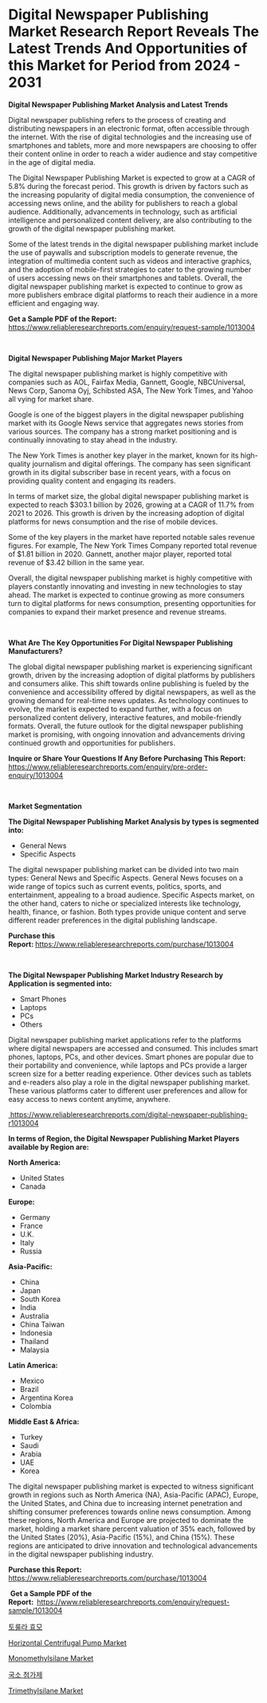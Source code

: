 <p><h1>Digital Newspaper Publishing Market Research Report Reveals The Latest Trends And Opportunities of this Market for Period from 2024 - 2031</h1></p><p><strong>Digital Newspaper Publishing Market Analysis and Latest Trends</strong></p>
<p><p>Digital newspaper publishing refers to the process of creating and distributing newspapers in an electronic format, often accessible through the internet. With the rise of digital technologies and the increasing use of smartphones and tablets, more and more newspapers are choosing to offer their content online in order to reach a wider audience and stay competitive in the age of digital media.</p><p>The Digital Newspaper Publishing Market is expected to grow at a CAGR of 5.8% during the forecast period. This growth is driven by factors such as the increasing popularity of digital media consumption, the convenience of accessing news online, and the ability for publishers to reach a global audience. Additionally, advancements in technology, such as artificial intelligence and personalized content delivery, are also contributing to the growth of the digital newspaper publishing market.</p><p>Some of the latest trends in the digital newspaper publishing market include the use of paywalls and subscription models to generate revenue, the integration of multimedia content such as videos and interactive graphics, and the adoption of mobile-first strategies to cater to the growing number of users accessing news on their smartphones and tablets. Overall, the digital newspaper publishing market is expected to continue to grow as more publishers embrace digital platforms to reach their audience in a more efficient and engaging way.</p></p>
<p><strong>Get a Sample PDF of the Report:&nbsp;</strong> <a href="https://www.reliableresearchreports.com/enquiry/request-sample/1013004">https://www.reliableresearchreports.com/enquiry/request-sample/1013004</a></p>
<p>&nbsp;</p>
<p><strong>Digital Newspaper Publishing Major Market Players</strong></p>
<p><p>The digital newspaper publishing market is highly competitive with companies such as AOL, Fairfax Media, Gannett, Google, NBCUniversal, News Corp, Sanoma Oyj, Schibsted ASA, The New York Times, and Yahoo all vying for market share.</p><p>Google is one of the biggest players in the digital newspaper publishing market with its Google News service that aggregates news stories from various sources. The company has a strong market positioning and is continually innovating to stay ahead in the industry.</p><p>The New York Times is another key player in the market, known for its high-quality journalism and digital offerings. The company has seen significant growth in its digital subscriber base in recent years, with a focus on providing quality content and engaging its readers.</p><p>In terms of market size, the global digital newspaper publishing market is expected to reach $303.1 billion by 2026, growing at a CAGR of 11.7% from 2021 to 2026. This growth is driven by the increasing adoption of digital platforms for news consumption and the rise of mobile devices.</p><p>Some of the key players in the market have reported notable sales revenue figures. For example, The New York Times Company reported total revenue of $1.81 billion in 2020. Gannett, another major player, reported total revenue of $3.42 billion in the same year.</p><p>Overall, the digital newspaper publishing market is highly competitive with players constantly innovating and investing in new technologies to stay ahead. The market is expected to continue growing as more consumers turn to digital platforms for news consumption, presenting opportunities for companies to expand their market presence and revenue streams.</p></p>
<p>&nbsp;</p>
<p><strong>What Are The Key Opportunities For Digital Newspaper Publishing Manufacturers?</strong></p>
<p><p>The global digital newspaper publishing market is experiencing significant growth, driven by the increasing adoption of digital platforms by publishers and consumers alike. This shift towards online publishing is fueled by the convenience and accessibility offered by digital newspapers, as well as the growing demand for real-time news updates. As technology continues to evolve, the market is expected to expand further, with a focus on personalized content delivery, interactive features, and mobile-friendly formats. Overall, the future outlook for the digital newspaper publishing market is promising, with ongoing innovation and advancements driving continued growth and opportunities for publishers.</p></p>
<p><strong>Inquire or Share Your Questions If Any Before Purchasing This Report:</strong> <a href="https://www.reliableresearchreports.com/enquiry/pre-order-enquiry/1013004">https://www.reliableresearchreports.com/enquiry/pre-order-enquiry/1013004</a></p>
<p>&nbsp;</p>
<p><strong>Market Segmentation</strong></p>
<p><strong>The Digital Newspaper Publishing Market Analysis by types is segmented into:</strong></p>
<p><ul><li>General News</li><li>Specific Aspects</li></ul></p>
<p><p>The digital newspaper publishing market can be divided into two main types: General News and Specific Aspects. General News focuses on a wide range of topics such as current events, politics, sports, and entertainment, appealing to a broad audience. Specific Aspects market, on the other hand, caters to niche or specialized interests like technology, health, finance, or fashion. Both types provide unique content and serve different reader preferences in the digital publishing landscape.</p></p>
<p><strong>Purchase this Report:&nbsp;</strong><a href="https://www.reliableresearchreports.com/purchase/1013004">https://www.reliableresearchreports.com/purchase/1013004</a></p>
<p>&nbsp;</p>
<p><strong>The Digital Newspaper Publishing Market Industry Research by Application is segmented into:</strong></p>
<p><ul><li>Smart Phones</li><li>Laptops</li><li>PCs</li><li>Others</li></ul></p>
<p><p>Digital newspaper publishing market applications refer to the platforms where digital newspapers are accessed and consumed. This includes smart phones, laptops, PCs, and other devices. Smart phones are popular due to their portability and convenience, while laptops and PCs provide a larger screen size for a better reading experience. Other devices such as tablets and e-readers also play a role in the digital newspaper publishing market. These various platforms cater to different user preferences and allow for easy access to news content anytime, anywhere.</p></p>
<p><a href="https://www.reliableresearchreports.com/digital-newspaper-publishing-r1013004">&nbsp;https://www.reliableresearchreports.com/digital-newspaper-publishing-r1013004</a></p>
<p><strong>In terms of Region, the Digital Newspaper Publishing Market Players available by Region are:</strong></p>
<p>
    <p> <strong> North America: </strong>
        <ul>
            <li>United States</li>
            <li>Canada</li>
        </ul>
        </p> 
    <p> <strong> Europe: </strong>
        <ul>
            <li>Germany</li>
            <li>France</li>
            <li>U.K.</li>
            <li>Italy</li>
            <li>Russia</li>
        </ul>
        </p> 
    <p> <strong> Asia-Pacific: </strong>
        <ul>
            <li>China</li>
            <li>Japan</li>
            <li>South Korea</li>
            <li>India</li>
            <li>Australia</li>
            <li>China Taiwan</li>
            <li>Indonesia</li>
            <li>Thailand</li>
            <li>Malaysia</li>
        </ul>
        </p> 
    <p> <strong> Latin America: </strong>
        <ul>
            <li>Mexico</li>
            <li>Brazil</li>
            <li>Argentina Korea</li>
            <li>Colombia</li>
        </ul>
        </p> 
    <p> <strong> Middle East & Africa: </strong>
        <ul>
            <li>Turkey</li>
            <li>Saudi</li>
            <li>Arabia</li>
            <li>UAE</li>
            <li>Korea</li>
        </ul>
    </p>
    </p>
<p><p>The digital newspaper publishing market is expected to witness significant growth in regions such as North America (NA), Asia-Pacific (APAC), Europe, the United States, and China due to increasing internet penetration and shifting consumer preferences towards online news consumption. Among these regions, North America and Europe are projected to dominate the market, holding a market share percent valuation of 35% each, followed by the United States (20%), Asia-Pacific (15%), and China (15%). These regions are anticipated to drive innovation and technological advancements in the digital newspaper publishing industry.</p></p>
<p><strong>Purchase this Report: </strong><a href="https://www.reliableresearchreports.com/purchase/1013004">https://www.reliableresearchreports.com/purchase/1013004</a></p>
<p>&nbsp;<strong>Get a Sample PDF of the Report:&nbsp;&nbsp;</strong><a href="https://www.reliableresearchreports.com/enquiry/request-sample/1013004">https://www.reliableresearchreports.com/enquiry/request-sample/1013004</a></p>
<p><strong></strong></p>
<p><p><a href="https://github.com/wallacBahrtyinger567686/Market-Research-Report-List-3/blob/main/816043678936.md">토룰라 효모</a></p><p><a href="https://www.linkedin.com/pulse/global-horizontal-centrifugal-pump-market-status-2024-2031-yqhfe?trackingId=mFb67KVgQJ2qf%2BsT%2Fi19sA%3D%3D">Horizontal Centrifugal Pump Market</a></p><p><a href="https://github.com/FrankHernanXXfnf/Market-Research-Report-List-1/blob/main/monomethylsilane-market.md">Monomethylsilane Market</a></p><p><a href="https://github.com/WilburKihn5676/Market-Research-Report-List-3/blob/main/604702778935.md">국소 첨가제</a></p><p><a href="https://github.com/zzflqewx24/Market-Research-Report-List-1/blob/main/trimethylsilane-market.md">Trimethylsilane Market</a></p></p>